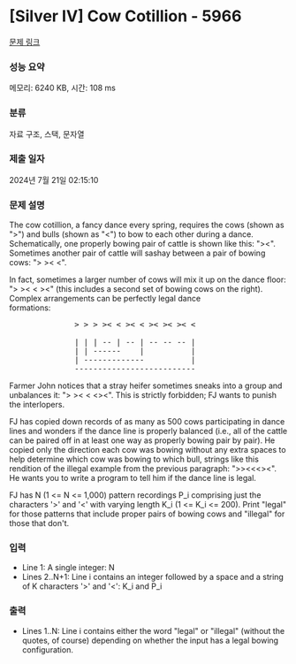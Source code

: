 # [Silver IV] Cow Cotillion - 5966 

[문제 링크](https://www.acmicpc.net/problem/5966) 

### 성능 요약

메모리: 6240 KB, 시간: 108 ms

### 분류

자료 구조, 스택, 문자열

### 제출 일자

2024년 7월 21일 02:15:10

### 문제 설명

<p>The cow cotillion, a fancy dance every spring, requires the cows (shown as ">") and bulls (shown as "<") to bow to each other during a dance. Schematically, one properly bowing pair of cattle is shown like this: "><". Sometimes another pair of cattle will sashay between a pair of bowing cows: "> >< <".</p>

<p>In fact, sometimes a larger number of cows will mix it up on the dance floor: "> >< < ><" (this includes a second set of bowing cows on the right). Complex arrangements can be perfectly legal dance <br>
formations:</p>

<pre>              > > > >< < >< < >< >< >< <

              | | | -- | -- | -- -- -- |
              | | ------    |          |
              | -------------          |
              --------------------------</pre>

<p>Farmer John notices that a stray heifer sometimes sneaks into a group and unbalances it: "> >< < <><". This is strictly forbidden; FJ wants to punish the interlopers.</p>

<p>FJ has copied down records of as many as 500 cows participating in dance lines and wonders if the dance line is properly balanced (i.e., all of the cattle can be paired off in at least one way as properly bowing pair by pair). He copied only the direction each cow was bowing without any extra spaces to help determine which cow was bowing to which bull, strings like this rendition of the illegal example from the previous paragraph: ">><<<><". He wants you to write a program to tell him if the dance line is legal.</p>

<p>FJ has N (1 <= N <= 1,000) pattern recordings P_i comprising just the characters '>' and '<' with varying length K_i (1 <= K_i <= 200).  Print "legal" for those patterns that include proper pairs of bowing cows and "illegal" for those that don't.</p>

### 입력 

 <ul>
	<li>Line 1: A single integer: N</li>
	<li>Lines 2..N+1: Line i contains an integer followed by a space and a string of K characters '>' and '<': K_i and P_i</li>
</ul>

<p> </p>

### 출력 

 <ul>
	<li>Lines 1..N: Line i contains either the word "legal" or "illegal" (without the quotes, of course) depending on whether the input has a legal bowing configuration.</li>
</ul>

<p> </p>


